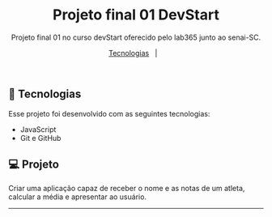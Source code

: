 <h1 align="center"> Projeto final 01 DevStart </h1>

<p align="center">
Projeto final 01 no curso devStart oferecido pelo lab365 junto ao senai-SC.
</p>

<p align="center">
  <a href="#-tecnologias">Tecnologias</a>&nbsp;&nbsp;&nbsp;|&nbsp;&nbsp;&nbsp;
</p>

<br>

## 🚀 Tecnologias

Esse projeto foi desenvolvido com as seguintes tecnologias:
- JavaScript
- Git e GitHub

## 💻 Projeto

Criar uma aplicação capaz de receber o nome e as notas de um atleta, calcular a média e apresentar ao usuário.

---